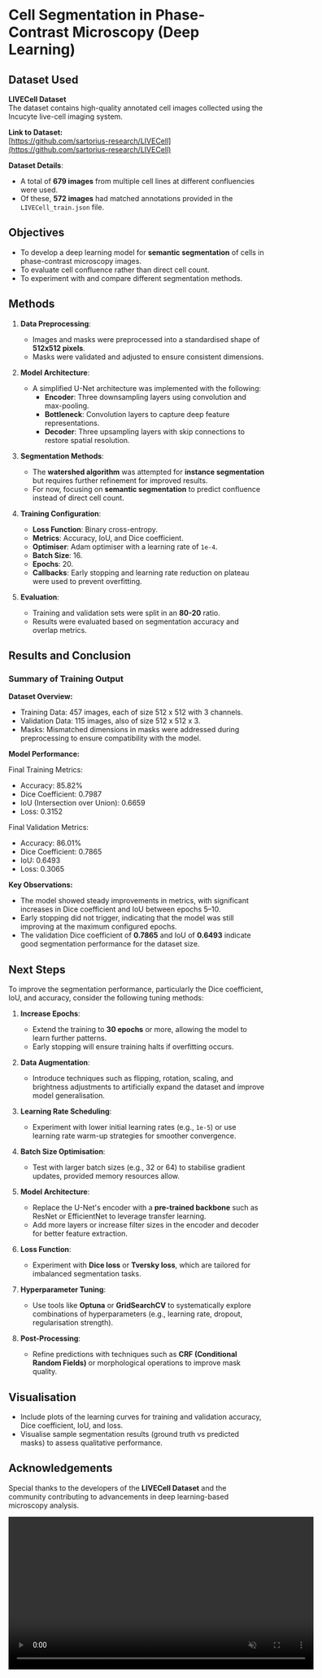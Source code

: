 # Cell Segmentation in Phase-Contrast Microscopy (Deep Learning)

## Dataset Used

**LIVECell Dataset**  
The dataset contains high-quality annotated cell images collected using the Incucyte live-cell imaging system.

**Link to Dataset:**  
[https://github.com/sartorius-research/LIVECell](https://github.com/sartorius-research/LIVECell)

**Dataset Details**:
- A total of **679 images** from multiple cell lines at different confluencies were used.
- Of these, **572 images** had matched annotations provided in the `LIVECell_train.json` file.

## Objectives

- To develop a deep learning model for **semantic segmentation** of cells in phase-contrast microscopy images.
- To evaluate cell confluence rather than direct cell count.
- To experiment with and compare different segmentation methods.

## Methods

1. **Data Preprocessing**:
   - Images and masks were preprocessed into a standardised shape of **512x512 pixels**.
   - Masks were validated and adjusted to ensure consistent dimensions.

2. **Model Architecture**:
   - A simplified U-Net architecture was implemented with the following:
     - **Encoder**: Three downsampling layers using convolution and max-pooling.
     - **Bottleneck**: Convolution layers to capture deep feature representations.
     - **Decoder**: Three upsampling layers with skip connections to restore spatial resolution.

3. **Segmentation Methods**:
   - The **watershed algorithm** was attempted for **instance segmentation** but requires further refinement for improved results.
   - For now, focusing on **semantic segmentation** to predict confluence instead of direct cell count.

4. **Training Configuration**:
   - **Loss Function**: Binary cross-entropy.
   - **Metrics**: Accuracy, IoU, and Dice coefficient.
   - **Optimiser**: Adam optimiser with a learning rate of `1e-4`.
   - **Batch Size**: 16.
   - **Epochs**: 20.
   - **Callbacks**: Early stopping and learning rate reduction on plateau were used to prevent overfitting.

5. **Evaluation**:
   - Training and validation sets were split in an **80-20** ratio.
   - Results were evaluated based on segmentation accuracy and overlap metrics.

## Results and Conclusion

### Summary of Training Output

**Dataset Overview:**

- Training Data: 457 images, each of size 512 x 512 with 3 channels.
- Validation Data: 115 images, also of size 512 x 512 x 3.
- Masks: Mismatched dimensions in masks were addressed during preprocessing to ensure compatibility with the model.

**Model Performance:**

Final Training Metrics:
- Accuracy: 85.82%
- Dice Coefficient: 0.7987
- IoU (Intersection over Union): 0.6659
- Loss: 0.3152

Final Validation Metrics:
- Accuracy: 86.01%
- Dice Coefficient: 0.7865
- IoU: 0.6493
- Loss: 0.3065

**Key Observations:**
- The model showed steady improvements in metrics, with significant increases in Dice coefficient and IoU between epochs 5–10.
- Early stopping did not trigger, indicating that the model was still improving at the maximum configured epochs.
- The validation Dice coefficient of **0.7865** and IoU of **0.6493** indicate good segmentation performance for the dataset size.

## Next Steps

To improve the segmentation performance, particularly the Dice coefficient, IoU, and accuracy, consider the following tuning methods:

1. **Increase Epochs**:
   - Extend the training to **30 epochs** or more, allowing the model to learn further patterns.
   - Early stopping will ensure training halts if overfitting occurs.

2. **Data Augmentation**:
   - Introduce techniques such as flipping, rotation, scaling, and brightness adjustments to artificially expand the dataset and improve model generalisation.

3. **Learning Rate Scheduling**:
   - Experiment with lower initial learning rates (e.g., `1e-5`) or use learning rate warm-up strategies for smoother convergence.

4. **Batch Size Optimisation**:
   - Test with larger batch sizes (e.g., 32 or 64) to stabilise gradient updates, provided memory resources allow.

5. **Model Architecture**:
   - Replace the U-Net's encoder with a **pre-trained backbone** such as ResNet or EfficientNet to leverage transfer learning.
   - Add more layers or increase filter sizes in the encoder and decoder for better feature extraction.

6. **Loss Function**:
   - Experiment with **Dice loss** or **Tversky loss**, which are tailored for imbalanced segmentation tasks.

7. **Hyperparameter Tuning**:
   - Use tools like **Optuna** or **GridSearchCV** to systematically explore combinations of hyperparameters (e.g., learning rate, dropout, regularisation strength).

8. **Post-Processing**:
   - Refine predictions with techniques such as **CRF (Conditional Random Fields)** or morphological operations to improve mask quality.

## Visualisation

- Include plots of the learning curves for training and validation accuracy, Dice coefficient, IoU, and loss.
- Visualise sample segmentation results (ground truth vs predicted masks) to assess qualitative performance.

## Acknowledgements

Special thanks to the developers of the **LIVECell Dataset** and the community contributing to advancements in deep learning-based microscopy analysis.

<video src="https://github.com/user-attachments/assets/3e4e1243-9455-48c5-a6a9-258b28643914"
       width="600"
       controls
       loop
       muted
       autoplay>
  Your browser does not support the video tag.
</video>










